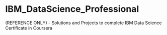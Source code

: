 # IBM_DataScience_Professional
(REFERENCE ONLY) - Solutions and Projects to complete IBM Data Science Certificate in Coursera
